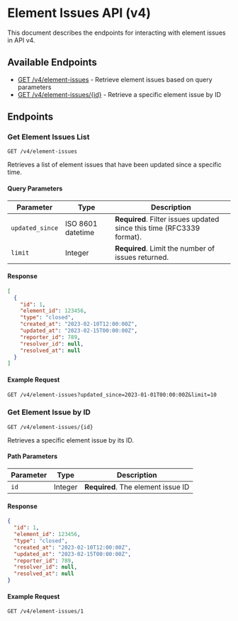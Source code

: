 # Element Issues API (v4)

This document describes the endpoints for interacting with element issues in API v4.

## Available Endpoints

- [GET /v4/element-issues](#get-v4element-issues) - Retrieve element issues based on query parameters
- [GET /v4/element-issues/{id}](#get-v4element-issuesid) - Retrieve a specific element issue by ID


## Endpoints

### Get Element Issues List

```
GET /v4/element-issues
```

Retrieves a list of element issues that have been updated since a specific time.

#### Query Parameters

| Parameter | Type | Description |
|-----------|------|-------------|
| `updated_since` | ISO 8601 datetime | **Required**. Filter issues updated since this time (RFC3339 format). |
| `limit` | Integer | **Required**. Limit the number of issues returned. |

#### Response

```json
[
  {
    "id": 1,
    "element_id": 123456,
    "type": "closed",
    "created_at": "2023-02-10T12:00:00Z",
    "updated_at": "2023-02-15T00:00:00Z",
    "reporter_id": 789,
    "resolver_id": null,
    "resolved_at": null
  }
]
```

#### Example Request

```
GET /v4/element-issues?updated_since=2023-01-01T00:00:00Z&limit=10
```

### Get Element Issue by ID

```
GET /v4/element-issues/{id}
```

Retrieves a specific element issue by its ID.

#### Path Parameters

| Parameter | Type | Description |
|-----------|------|-------------|
| `id` | Integer | **Required**. The element issue ID |

#### Response

```json
{
  "id": 1,
  "element_id": 123456,
  "type": "closed",
  "created_at": "2023-02-10T12:00:00Z",
  "updated_at": "2023-02-15T00:00:00Z",
  "reporter_id": 789,
  "resolver_id": null,
  "resolved_at": null
}
```

#### Example Request

```
GET /v4/element-issues/1